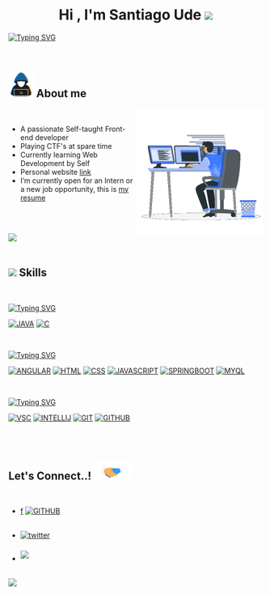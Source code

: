 
<h1 align="center"><b>Hi , I'm Santiago Ude </b><img src="https://media.giphy.com/media/hvRJCLFzcasrR4ia7z/giphy.gif" width="35"></h1>
<!--  -->

<p align="center">

<a href="https://git.io/typing-svg"><img src="https://readme-typing-svg.demolab.com?font=Fira+Code&pause=1000&width=435&lines=FrontEnd;BackEnd;FullStack;In+Progress..." alt="Typing SVG" /></a>
  
</p>

<br>

	
## <picture><img src = "https://github.com/0xAbdulKhalid/0xAbdulKhalid/raw/main/assets/mdImages/about_me.gif" width = 50px></picture> **About me**

<picture> <img align="right" src="https://github.com/0xAbdulKhalid/0xAbdulKhalid/raw/main/assets/mdImages/Right_Side.gif" width = 250px></picture>

<br>

- A passionate Self-taught Front-end developer
- Playing CTF's at spare time
- Currently learning Web Development by Self
- Personal website [link](https://www.0xabdulkhalid.ml)
- I’m currently open for an Intern or a new job opportunity, this is [my resume](https://read.cv/0xabdulkhalid)

<br><br>

<img src="https://user-images.githubusercontent.com/73097560/115834477-dbab4500-a447-11eb-908a-139a6edaec5c.gif"><br><br>

## <img src="https://media2.giphy.com/media/QssGEmpkyEOhBCb7e1/giphy.gif?cid=ecf05e47a0n3gi1bfqntqmob8g9aid1oyj2wr3ds3mg700bl&rid=giphy.gif" width ="25"><b> Skills</b>
<br>

<p align="center">

<a href="https://git.io/typing-svg"><img src="https://readme-typing-svg.demolab.com?font=Fira+Code&pause=200&width=435&lines=Languages" alt="Typing SVG" /></a>

   [![JAVA](https://skillicons.dev/icons?i=java)](https://skillicons.dev)
   [![C](https://skillicons.dev/icons?i=c)](https://skillicons.dev)
    

<br>   
    
<a href="https://git.io/typing-svg"><img src="https://readme-typing-svg.demolab.com?font=Fira+Code&pause=200&width=435&lines=In+Progress..." alt="Typing SVG" /></a>

   [![ANGULAR](https://skillicons.dev/icons?i=angular)](https://skillicons.dev)
   [![HTML](https://skillicons.dev/icons?i=html)](https://skillicons.dev)
   [![CSS](https://skillicons.dev/icons?i=css)](https://skillicons.dev)
   [![JAVASCRIPT](https://skillicons.dev/icons?i=js)](https://skillicons.dev)
   [![SPRINGBOOT](https://skillicons.dev/icons?i=spring)](https://skillicons.dev)
   [![MYQL](https://skillicons.dev/icons?i=mysql)](https://skillicons.dev)
  
<br>

<a href="https://git.io/typing-svg"><img src="https://readme-typing-svg.demolab.com?font=Fira+Code&pause=200&width=435&lines=Softwares+and+Tools" alt="Typing SVG" /></a>

   [![VSC](https://skillicons.dev/icons?i=vscode)](https://skillicons.dev)
   [![INTELLIJ](https://skillicons.dev/icons?i=idea)](https://skillicons.dev)
   [![GIT](https://skillicons.dev/icons?i=git)](https://skillicons.dev)
   [![GITHUB](https://skillicons.dev/icons?i=github)](https://skillicons.dev)


</p>

<br>
<br>

## <b> Let's Connect..!</b><img src="https://github.com/0xAbdulKhalid/0xAbdulKhalid/raw/main/assets/mdImages/handshake.gif" width ="80">
<br>
<div align='left'>

<ul>

<li>
	<p>
		
	
<a href="www.linkedin.com/in/santi-ude-889707300" target="_blank"> f</a>
[![GITHUB](https://skillicons.dev/icons?i=linkedin)](https://skillicons.dev)

</p>
</li>

<br>

<li>
<a href="https://twitter.com/0xabdulkhalid" target="_blank">
<img src="https://img.shields.io/badge/twitter:  0xabdulkhalid-%2300acee.svg?color=1DA1F2&style=for-the-badge&logo=twitter&logoColor=white" alt=twitter style="margin-bottom: 5px;"/>
</a>
</li>

<br>

<li>
<a href="mailto:0xabdulkhalid@gmail.com" target="_blank">
<img src="https://img.shields.io/badge/gmail:  0xabdulkhalid-%23EA4335.svg?style=for-the-badge&logo=gmail&logoColor=white" t=mail style="margin-bottom: 5px;" />
</a>
</li>
	
</ul>
</div>

<br>
<img src="https://user-images.githubusercontent.com/73097560/115834477-dbab4500-a447-11eb-908a-139a6edaec5c.gif">
<br>
<br>
<br>
